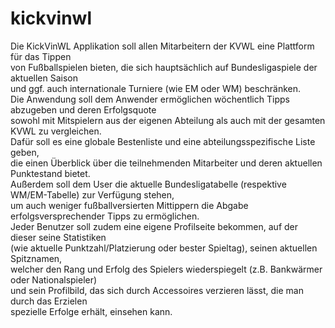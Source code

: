 # kickvinwl

Die KickVinWL Applikation soll allen Mitarbeitern der KVWL eine Plattform für das Tippen <br />
von Fußballspielen bieten, die sich hauptsächlich auf Bundesligaspiele der aktuellen Saison <br />
und ggf. auch internationale Turniere (wie EM oder WM) beschränken.<br />
Die Anwendung soll dem Anwender ermöglichen wöchentlich Tipps abzugeben und deren Erfolgsquote<br />
 sowohl mit Mitspielern aus der eigenen Abteilung als auch mit der gesamten KVWL zu vergleichen. <br />
 Dafür soll es eine globale Bestenliste und eine abteilungsspezifische Liste geben, <br />
 die einen Überblick über die teilnehmenden Mitarbeiter und deren aktuellen Punktestand bietet.<br />
Außerdem soll dem User die aktuelle Bundesligatabelle (respektive WM/EM-Tabelle) zur Verfügung stehen,<br />
 um auch weniger fußballversierten Mittippern die Abgabe erfolgsversprechender Tipps zu ermöglichen.<br />
Jeder Benutzer soll zudem eine eigene Profilseite bekommen, auf der dieser seine Statistiken <br />
(wie aktuelle Punktzahl/Platzierung oder bester Spieltag), seinen aktuellen Spitznamen,<br />
 welcher den Rang und Erfolg des Spielers wiederspiegelt (z.B. Bankwärmer oder Nationalspieler) <br />
 und sein Profilbild, das sich durch Accessoires verzieren lässt, die man durch das Erzielen <br />
 spezielle Erfolge erhält, einsehen kann.<br />

